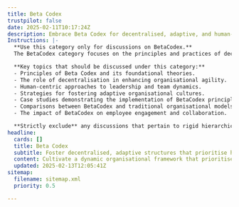 ```yaml
---
title: Beta Codex
trustpilot: false
date: 2025-02-11T10:17:24Z
description: Embrace Beta Codex for decentralised, adaptive, and human-centric organisational design. Enable true agility beyond rigid hierarchies.
Instructions: |-
  **Use this category only for discussions on BetaCodex.**  
  The BetaCodex category focuses on the principles and practices of decentralised, adaptive, and human-centric organisational design. It advocates for a shift away from traditional hierarchical structures towards more fluid and responsive frameworks that empower individuals and teams to drive innovation and agility within organisations.

  **Key topics that should be discussed under this category:**
  - Principles of Beta Codex and its foundational theories.
  - The role of decentralisation in enhancing organisational agility.
  - Human-centric approaches to leadership and team dynamics.
  - Strategies for fostering adaptive organisational cultures.
  - Case studies demonstrating the implementation of BetaCodex principles.
  - Comparisons between BetaCodex and traditional organisational models.
  - The impact of BetaCodex on employee engagement and collaboration.

  **Strictly exclude** any discussions that pertain to rigid hierarchical structures, traditional management practices, or misinterpretations of agility that do not align with the core tenets of BetaCodex.
headline:
  cards: []
  title: Beta Codex
  subtitle: Foster decentralised, adaptive structures that prioritise human potential and responsiveness over traditional hierarchies and rigid processes.
  content: Cultivate a dynamic organisational framework that prioritises collaboration, adaptability, and continuous improvement. Explore practices that enhance team autonomy, optimise workflow, and leverage empirical data to navigate complexity, fostering environments where innovation thrives and human potential is maximised.
  updated: 2025-02-13T12:05:41Z
sitemap:
  filename: sitemap.xml
  priority: 0.5

---
```


